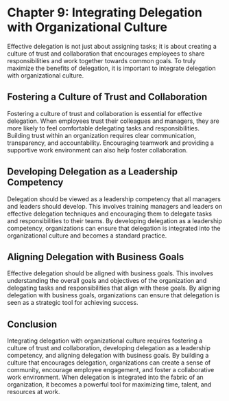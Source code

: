 Chapter 9: Integrating Delegation with Organizational Culture
=============================================================

Effective delegation is not just about assigning tasks; it is about creating a culture of trust and collaboration that encourages employees to share responsibilities and work together towards common goals. To truly maximize the benefits of delegation, it is important to integrate delegation with organizational culture.

Fostering a Culture of Trust and Collaboration
----------------------------------------------

Fostering a culture of trust and collaboration is essential for effective delegation. When employees trust their colleagues and managers, they are more likely to feel comfortable delegating tasks and responsibilities. Building trust within an organization requires clear communication, transparency, and accountability. Encouraging teamwork and providing a supportive work environment can also help foster collaboration.

Developing Delegation as a Leadership Competency
------------------------------------------------

Delegation should be viewed as a leadership competency that all managers and leaders should develop. This involves training managers and leaders on effective delegation techniques and encouraging them to delegate tasks and responsibilities to their teams. By developing delegation as a leadership competency, organizations can ensure that delegation is integrated into the organizational culture and becomes a standard practice.

Aligning Delegation with Business Goals
---------------------------------------

Effective delegation should be aligned with business goals. This involves understanding the overall goals and objectives of the organization and delegating tasks and responsibilities that align with these goals. By aligning delegation with business goals, organizations can ensure that delegation is seen as a strategic tool for achieving success.

Conclusion
----------

Integrating delegation with organizational culture requires fostering a culture of trust and collaboration, developing delegation as a leadership competency, and aligning delegation with business goals. By building a culture that encourages delegation, organizations can create a sense of community, encourage employee engagement, and foster a collaborative work environment. When delegation is integrated into the fabric of an organization, it becomes a powerful tool for maximizing time, talent, and resources at work.

